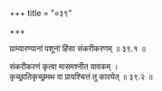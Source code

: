 +++
title = "०३९"

+++

ग्राम्यारण्यानां पशूनां हिंसा संकरीकरणम् ॥ ३९.१ ॥

संकरीकरणं कृत्वा मासमश्नीत यावकम्  ।  
कृच्छ्रातिकृच्छ्रमथ वा प्रायश्चित्तं तु कारयेत् ॥ ३९.२ ॥


